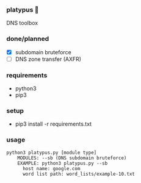 ### platypus 🦆

DNS toolbox

### done/planned
- [x] subdomain bruteforce<br>
- [ ] DNS zone transfer (AXFR)

### requirements 
- python3
- pip3

### setup
- pip3 install -r requirements.txt

### usage
```
python3 platypus.py [module type]
    MODULES: --sb (DNS subdomain bruteforce)
    EXAMPLE: python3 platypus.py --sb
      host name: google.com
      word list path: word_lists/example-10.txt
```
